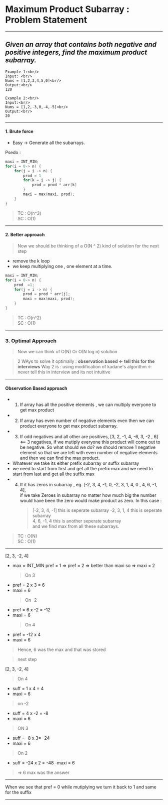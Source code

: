 # Maximum Product Subarray : Problem Statement

---

## _Given an array that contains both negative and positive integers, find the maximum product subarray._

```
Example 1:<br/>
Input: <br/>
Nums = [1,2,3,4,5,0]<br/>
Output:<br/>
120
```

```
Example 2:<br/>
Input:<br/>
Nums = [1,2,-3,0,-4,-5]<br/>
Output:<br/>
20
```

---

#### 1. Brute force

- Easy -> Generate all the subarrays.

Psedo :

```cpp
maxi = INT_MIN;
for(i = 0-> n) {
    for(j = i -> n) {
        prod = 1
        for(k = i -> j) {
            prod = prod * arr[k]
        }
        maxi = max(maxi, prod);
    }
}
```

> TC : O(n^3) <br/>
> SC : O(1)

---

#### 2. Better approach

> Now we should be thinking of a O(N ^ 2) kind of solution for the next step

- remove the k loop
- we keep multiplying one , one element at a time.

```cpp
maxi = INT_MIN;
for(i = 0-> n) {
    prod  =1;
    for(j = i -> n) {
        prod = prod * arr[j];
        maxi = max(maxi, prod);
    }
}
```

> TC : O(n^2) <br/>
> SC : O(1)

---

### 3. Optimal Approach

> Now we can think of O(N) Or O(N log n) solution

> 2 WAys to solve it optimally : **observation based <- tell this for the interviews**
> Way 2 is : using modification of kadane's algorithm <- never tell this in interview and its not intuitive

---

#### Observation Based approach

- 1. If array has all the positive elements , we can multiply everyone to get max product
- 2. If array has even number of negative elements even then we can product everyone to get max product subarray.
- 3. If odd negatives and all other are positives, [3, 2, -1, 4, -6, 3, -2 , 6] <== 3 negatives, if we mutiply everyone this product will come out to be negative. So what should we do? we should remove 1 negative element so that we are left with even number of negative elements and then we can find the max product.
- Whatever we take its either prefix subarray or suffix subarray
- we need to start from first and get all the prefix max and we need to start from last and get all the suffix max
- 4.  If it has zeros in subarray , eg. [-2, 3, 4, -1, 0, -2, 3, 1, 4, 0 , 4, 6, -1, 4], <br/> if we take Zeroes in subarray no matter how much big the number would have been the zero would make product as zero. In this case : <br/>
      > [-2, 3, 4, -1] this is seperate subarray
      > -2, 3, 1, 4 this is seperate subarray<br/>
      > 4, 6, -1, 4 this is another seperate subarray <br/>
           and we find max from all these subarrays.

> TC : O(N) <br/>
> SC : O(1)

---

[2, 3, -2, 4]

- max = INT_MIN
  pref = 1 => pref = 2 => better than maxi so => maxi = 2
  > On 3
- pref = 2 x 3 = 6
- maxi = 6
  > On -2
- pref = 6 x -2 = -12
- maxi = 6
  > On 4
- pref = -12 x 4
- maxi = 6

> Hence, 6 was the max and that was stored

> next step

[2, 3, -2, 4]

> On 4

- suff = 1 x 4 = 4
- maxi = 6

> on -2

- suff = 4 x -2 = -8
- maxi = 6

> ON 3

- suff = -8 x 3= -24
- maxi = 6

> On 2

- suff = -24 x 2 = -48
  -maxi = 6

> => 6 max was the answer

---

When we see that pref = 0 while mutiplying we turn it back to 1
and same for the suffix

---
